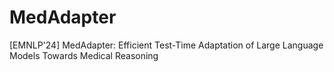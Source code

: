 # MedAdapter
[EMNLP'24] MedAdapter: Efficient Test-Time Adaptation of Large Language Models Towards Medical Reasoning
